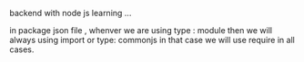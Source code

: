 backend with node js learning ...


in package json file , whenver we are using type : module 
then we will always using import or 
type: commonjs in that case 
we will use require in all cases.

